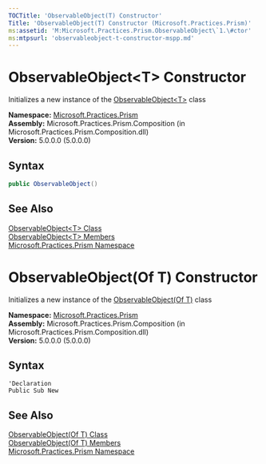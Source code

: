```yaml
---
TOCTitle: 'ObservableObject(T) Constructor'
Title: 'ObservableObject(T) Constructor (Microsoft.Practices.Prism)'
ms:assetid: 'M:Microsoft.Practices.Prism.ObservableObject\`1.\#ctor'
ms:mtpsurl: 'observableobject-t-constructor-mspp.md'
---
```


# ObservableObject&lt;T&gt; Constructor

Initializes a new instance of the [ObservableObject&lt;T&gt;](/patterns-practices/reference/observableobject-t-class-mspp) class

**Namespace:** [Microsoft.Practices.Prism](/patterns-practices/reference/mspp-modularity-namespace)<br/>
**Assembly:** Microsoft.Practices.Prism.Composition (in Microsoft.Practices.Prism.Composition.dll)<br/>
**Version:** 5.0.0.0 (5.0.0.0)

## Syntax
```C#
public ObservableObject()
```

## See Also

[ObservableObject&lt;T&gt; Class](/patterns-practices/reference/observableobject-t-class-mspp)<br/>
[ObservableObject&lt;T&gt; Members](/patterns-practices/reference/observableobject-t-members-mspp)<br/>
[Microsoft.Practices.Prism Namespace](/patterns-practices/reference/mspp-modularity-namespace)<br/>

# ObservableObject(Of T) Constructor

Initializes a new instance of the [ObservableObject(Of T)](/patterns-practices/reference/observableobject-t-class-mspp) class

**Namespace:** [Microsoft.Practices.Prism](/patterns-practices/reference/mspp-modularity-namespace)<br/>
**Assembly:** Microsoft.Practices.Prism.Composition (in Microsoft.Practices.Prism.Composition.dll)<br/>
**Version:** 5.0.0.0 (5.0.0.0)

## Syntax
```VB
'Declaration
Public Sub New
```

## See Also

[ObservableObject(Of T) Class](/patterns-practices/reference/observableobject-t-class-mspp)<br/>
[ObservableObject(Of T) Members](/patterns-practices/reference/observableobject-t-members-mspp)<br/>
[Microsoft.Practices.Prism Namespace](/patterns-practices/reference/mspp-modularity-namespace)<br/>
